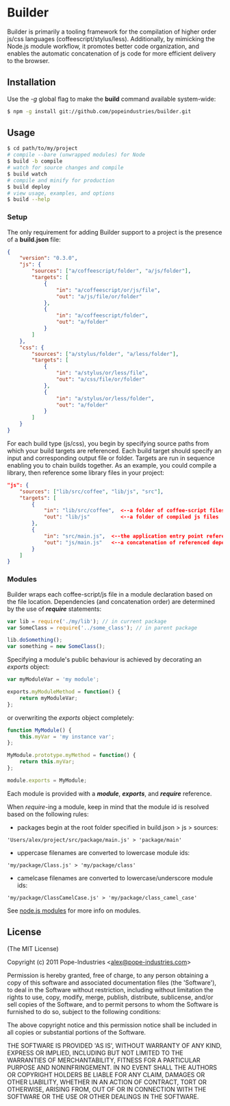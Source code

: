 # Builder

Builder is primarily a tooling framework for the compilation of higher order js/css languages (coffeescript/stylus/less). Additionally, by mimicking the Node.js module workflow, it promotes better code organization, and enables the automatic concatenation of js code for more efficient delivery to the browser.

## Installation

Use the *-g* global flag to make the **build** command available system-wide:

```bash
$ npm -g install git://github.com/popeindustries/builder.git
```

## Usage

```bash
$ cd path/to/my/project
# compile --bare (unwrapped modules) for Node
$ build -b compile
# watch for source changes and compile
$ build watch
# compile and minify for production
$ build deploy
# view usage, examples, and options
$ build --help
```

### Setup

The only requirement for adding Builder support to a project is the presence of a **build.json** file:

```json
{
	"version": "0.3.0",
	"js": {
		"sources": ["a/coffeescript/folder", "a/js/folder"],
		"targets": [
			{
				"in": "a/coffeescript/or/js/file",
				"out": "a/js/file/or/folder"
			},
			{
				"in": "a/coffeescript/folder",
				"out": "a/folder"
			}
		]
	},
	"css": {
		"sources": ["a/stylus/folder", "a/less/folder"],
		"targets": [
			{
				"in": "a/stylus/or/less/file",
				"out": "a/css/file/or/folder"
			},
			{
				"in": "a/stylus/or/less/folder",
				"out": "a/folder"
			}
		]
	}
}
```

For each build type (js/css), you begin by specifying source paths from which your build targets are referenced.
Each build target should specify an input and corresponding output file or folder. 
Targets are run in sequence enabling you to chain builds together.
As an example, you could compile a library, then reference some library files in your project:

```json
"js": {
	"sources": ["lib/src/coffee", "lib/js", "src"],
	"targets": [
		{
			"in": "lib/src/coffee",  <--a folder of coffee-script files (including nested folders)
			"out": "lib/js"          <--a folder of compiled js files
		},
		{
			"in": "src/main.js",  <--the application entry point referencing library dependencies
			"out": "js/main.js"   <--a concatenation of referenced dependencies
		}
	]
}
```

### Modules

Builder wraps each coffee-script/js file in a module declaration based on the file location. 
Dependencies (and concatenation order) are determined by the use of ***require*** statements:

```javascript
var lib = require('./my/lib'); // in current package
var SomeClass = require('../some_class'); // in parent package

lib.doSomething();
var something = new SomeClass();
```

Specifying a module's public behaviour is achieved by decorating an *exports* object:

```javascript
var myModuleVar = 'my module';

exports.myModuleMethod = function() { 
	return myModuleVar;
};
```

or overwriting the *exports* object completely:

```javascript
function MyModule() {
	this.myVar = 'my instance var';
};

MyModule.prototype.myMethod = function() {
	return this.myVar;
};

module.exports = MyModule;
```

Each module is provided with a ***module***, ***exports***, and ***require*** reference.

When *require*-ing a module, keep in mind that the module id is resolved based on the following rules:

 - packages begin at the root folder specified in build.json > js > sources:
```
'Users/alex/project/src/package/main.js' > 'package/main'
```
 - uppercase filenames are converted to lowercase module ids: 
```
'my/package/Class.js' > 'my/package/class'
```
 - camelcase filenames are converted to lowercase/underscore module ids: 
```
'my/package/ClassCamelCase.js' > 'my/package/class_camel_case'
```

See [node.js modules](http://nodejs.org/docs/v0.6.0/api/modules.html) for more info on modules.

## License 

(The MIT License)

Copyright (c) 2011 Pope-Industries &lt;alex@pope-industries.com&gt;

Permission is hereby granted, free of charge, to any person obtaining
a copy of this software and associated documentation files (the
'Software'), to deal in the Software without restriction, including
without limitation the rights to use, copy, modify, merge, publish,
distribute, sublicense, and/or sell copies of the Software, and to
permit persons to whom the Software is furnished to do so, subject to
the following conditions:

The above copyright notice and this permission notice shall be
included in all copies or substantial portions of the Software.

THE SOFTWARE IS PROVIDED 'AS IS', WITHOUT WARRANTY OF ANY KIND,
EXPRESS OR IMPLIED, INCLUDING BUT NOT LIMITED TO THE WARRANTIES OF
MERCHANTABILITY, FITNESS FOR A PARTICULAR PURPOSE AND NONINFRINGEMENT.
IN NO EVENT SHALL THE AUTHORS OR COPYRIGHT HOLDERS BE LIABLE FOR ANY
CLAIM, DAMAGES OR OTHER LIABILITY, WHETHER IN AN ACTION OF CONTRACT,
TORT OR OTHERWISE, ARISING FROM, OUT OF OR IN CONNECTION WITH THE
SOFTWARE OR THE USE OR OTHER DEALINGS IN THE SOFTWARE.
